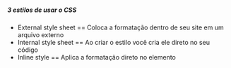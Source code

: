 ##### 3 estilos de usar o CSS

* External style sheet == Coloca a formatação dentro de seu site em um arquivo externo
* Internal style sheet == Ao criar o estilo você cria ele direto no seu código
* Inline style == Aplica a formatação direto no elemento





